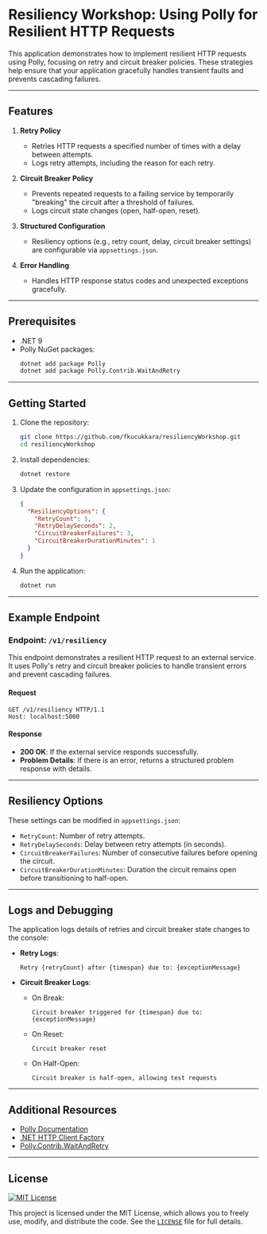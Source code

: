 # Resiliency Workshop: Using Polly for Resilient HTTP Requests

This application demonstrates how to implement resilient HTTP requests using Polly, focusing on retry and circuit breaker policies. These strategies help ensure that your application gracefully handles transient faults and prevents cascading failures.

---

## Features

1. **Retry Policy**
   - Retries HTTP requests a specified number of times with a delay between attempts.
   - Logs retry attempts, including the reason for each retry.

2. **Circuit Breaker Policy**
   - Prevents repeated requests to a failing service by temporarily "breaking" the circuit after a threshold of failures.
   - Logs circuit state changes (open, half-open, reset).

3. **Structured Configuration**
   - Resiliency options (e.g., retry count, delay, circuit breaker settings) are configurable via `appsettings.json`.

4. **Error Handling**
   - Handles HTTP response status codes and unexpected exceptions gracefully.

---

## Prerequisites

- .NET 9
- Polly NuGet packages:
  ```bash
  dotnet add package Polly
  dotnet add package Polly.Contrib.WaitAndRetry
  ```

---

## Getting Started

1. Clone the repository:
   ```bash
   git clone https://github.com/fkucukkara/resiliencyWorkshop.git
   cd resiliencyWorkshop
   ```

2. Install dependencies:
   ```bash
   dotnet restore
   ```

3. Update the configuration in `appsettings.json`:
   ```json
   {
     "ResiliencyOptions": {
       "RetryCount": 5,
       "RetryDelaySeconds": 2,
       "CircuitBreakerFailures": 3,
       "CircuitBreakerDurationMinutes": 1
     }
   }
   ```

4. Run the application:
   ```bash
   dotnet run
   ```

---

## Example Endpoint

### Endpoint: `/v1/resiliency`

This endpoint demonstrates a resilient HTTP request to an external service. It uses Polly's retry and circuit breaker policies to handle transient errors and prevent cascading failures.

#### Request
```http
GET /v1/resiliency HTTP/1.1
Host: localhost:5000
```

#### Response
- **200 OK**: If the external service responds successfully.
- **Problem Details**: If there is an error, returns a structured problem response with details.

---

## Resiliency Options

These settings can be modified in `appsettings.json`:

- `RetryCount`: Number of retry attempts.
- `RetryDelaySeconds`: Delay between retry attempts (in seconds).
- `CircuitBreakerFailures`: Number of consecutive failures before opening the circuit.
- `CircuitBreakerDurationMinutes`: Duration the circuit remains open before transitioning to half-open.

---

## Logs and Debugging

The application logs details of retries and circuit breaker state changes to the console:

- **Retry Logs**:
  ```
  Retry {retryCount} after {timespan} due to: {exceptionMessage}
  ```

- **Circuit Breaker Logs**:
  - On Break: 
    ```
    Circuit breaker triggered for {timespan} due to: {exceptionMessage}
    ```
  - On Reset:
    ```
    Circuit breaker reset
    ```
  - On Half-Open:
    ```
    Circuit breaker is half-open, allowing test requests
    ```

---

## Additional Resources

- [Polly Documentation](https://github.com/App-vNext/Polly)
- [.NET HTTP Client Factory](https://learn.microsoft.com/en-us/aspnet/core/fundamentals/http-requests)
- [Polly.Contrib.WaitAndRetry](https://github.com/Polly-Contrib/Polly.Contrib.WaitAndRetry)

---

## License
[![MIT License](https://img.shields.io/badge/license-MIT-blue.svg)](LICENSE)

This project is licensed under the MIT License, which allows you to freely use, modify, and distribute the code. See the [`LICENSE`](LICENSE) file for full details.